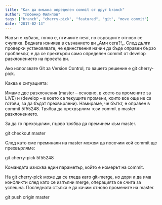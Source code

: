 ```yaml
---
title: "Как да вмъкна определен commit от друг branch"
author: "Любомир Филипов"
tags: ["branch", "cherry-pick", "featured", "git", "move commit"]
date: "2017-02-14"
---
```




Навън е хубаво, топло е, птичките пеят, но сървърите отново се счупиха. Веднага изниква в съзнанието ви „Ами сега?!„. След дълги проверки установявате, че единствения начин да бъде оправен бързо проблемът, е да се прехвърли само определен commit от develop разклонението на проекта ви.

Ако използвате Git за Version Control, то вашето решение е git cherry-pick.

Каква е ситуацията:

Имаме две разклонения (master – основно, в което са промените за LIVE) и (develop – в което са текущите промени, които все още не са готови, за да бъдат прехвърлени). Намираме, че бъгът, е оправен в commit 5f55248. Трябва да прехвърлим този commit в master разклонението.

За да го прехвърлим, първо трябва да преминем към master.

git checkout master

След като сме преминали на master можем да посочим кой commit ще прехвърляме:

git cherry-pick 5f55248

Командата изисква един параметър, който е номерът на commit.

На git cherry-pick може да се гледа като git-merge, но дори и да има конфликти  след като се изпълни merge, операцията се счита за успешна. Последната стъпка е да качим отново промените на master.

git push origin master
